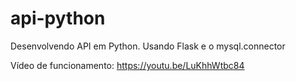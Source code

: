 # api-python
Desenvolvendo API em Python. 
Usando Flask e o mysql.connector 

Vídeo de funcionamento: https://youtu.be/LuKhhWtbc84
